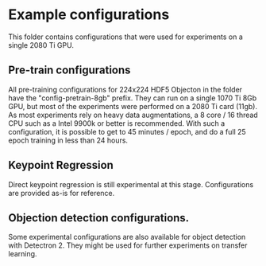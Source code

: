 # Example configurations
This folder contains configurations that were used for experiments on a single 2080 Ti GPU.

## Pre-train configurations
All pre-training configurations for 224x224 HDF5 Objecton in the folder have the "config-pretrain-8gb" prefix. They can run on a single 1070 Ti 8Gb GPU, but most of the experiments were performed on a 2080 Ti card (11gb). As most experiments rely on heavy data augmentations, a 8 core / 16 thread CPU such as a Intel 9900k or better is recommended. With such a configuration, it is possible to get to 45 minutes / epoch, and do a full 25 epoch training in less than 24 hours.

## Keypoint Regression
Direct keypoint regression is still experimental at this stage. Configurations are provided as-is for reference.

## Objection detection configurations.
Some experimental configurations are also available for object detection with Detectron 2. They might be used for further experiments on transfer learning.
